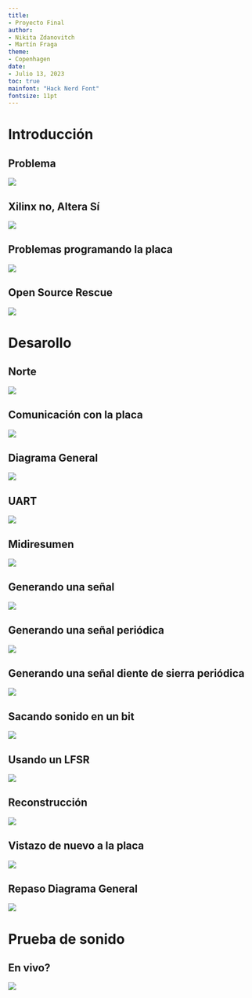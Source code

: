 ```yaml
---
title:
- Proyecto Final
author:
- Nikita Zdanovitch
- Martín Fraga
theme:
- Copenhagen
date:
- Julio 13, 2023
toc: true
mainfont: "Hack Nerd Font"
fontsize: 11pt
---
```



# Introducción

## Problema

![](./img/oh_silent_roland.jpg)

## Xilinx no, Altera Sí

![](./img/altera_vs_xilinx.jpg)

## Problemas programando la placa

![](./img/usb_blaster.jpg)

## Open Source Rescue

![](./img/urjtag.jpg)


# Desarollo

## Norte

![](https://www.renegadeproducer.com/images/synth-patch-basic.png)

## Comunicación con la placa

![](./img/board_io.png)

## Diagrama General

![](./img/board_inside.png)

## UART

![](https://vanhunteradams.com/Protocols/UART/uart_hardware.png)

## Midiresumen

![](https://cdn-learn.adafruit.com/assets/assets/000/065/483/medium800/projects_midinoteonmessage.jpg?1541786321)

## Generando una señal

![](./img/time.jpg)

## Generando una señal periódica

![](https://xaktly.com/Images/Mathematics/Circles/CircleMeasurementDegrees.png)

## Generando una señal diente de sierra periódica

![](./img/synth_tb_2.png)

## Sacando sonido en un bit

![](https://audiophilereview.com/wp-content/uploads/2018/11/sigma20delta20waveform.png)

## Usando un LFSR

![](./img/one_bit_modulator_tb.png)

## Reconstrucción

![](https://www.murata.com/~/media/webrenewal/products/emc/emifil/knowhow/basic/chapter01-p1/chapter01-p1_img0013.ashx?la=en&h=248&w=640)

## Vistazo de nuevo a la placa

![](./img/board_io.png)

## Repaso Diagrama General

![](./img/board_inside.png)

# Prueba de sonido

## En vivo?

![](./img/vivo.jpg)
